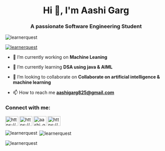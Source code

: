 <h1 align="center">Hi 👋, I'm Aashi Garg</h1>
<h3 align="center">A passionate Software Engineering Student</h3>

<p align="left"> <img src="https://komarev.com/ghpvc/?username=learnerquest&label=Profile%20views&color=0e75b6&style=flat" alt="learnerquest" /> </p>

<p align="left"> <a href="https://github.com/ryo-ma/github-profile-trophy"><img src="https://github-profile-trophy.vercel.app/?username=learnerquest" alt="learnerquest" /></a> </p>

- 🔭 I’m currently working on **Machine Leaning**

- 🌱 I’m currently learning **DSA using java & AIML**

- 👯 I’m looking to collaborate on **Collaborate on artificial intelligence & machine learning**

- 📫 How to reach me **aashigarg825@gmail.com**

<h3 align="left">Connect with me:</h3>
<p align="left">
<a href="https://linkedin.com/in/https://www.linkedin.com/in/aashi-garg-bb8943279/" target="blank"><img align="center" src="https://raw.githubusercontent.com/rahuldkjain/github-profile-readme-generator/master/src/images/icons/Social/linked-in-alt.svg" alt="https://www.linkedin.com/in/aashi-garg-bb8943279/" height="30" width="40" /></a>
<a href="https://kaggle.com/https://www.kaggle.com/aashigarg01" target="blank"><img align="center" src="https://raw.githubusercontent.com/rahuldkjain/github-profile-readme-generator/master/src/images/icons/Social/kaggle.svg" alt="https://www.kaggle.com/aashigarg01" height="30" width="40" /></a>
<a href="https://www.leetcode.com/aashi_garg" target="blank"><img align="center" src="https://raw.githubusercontent.com/rahuldkjain/github-profile-readme-generator/master/src/images/icons/Social/leet-code.svg" alt="aashi_garg" height="30" width="40" /></a>
<a href="https://auth.geeksforgeeks.org/user/https://www.geeksforgeeks.org/user/aashiga2eia/" target="blank"><img align="center" src="https://raw.githubusercontent.com/rahuldkjain/github-profile-readme-generator/master/src/images/icons/Social/geeks-for-geeks.svg" alt="https://www.geeksforgeeks.org/user/aashiga2eia/" height="30" width="40" /></a>
</p>


<p><img align="left" src="https://github-readme-stats.vercel.app/api/top-langs?username=learnerquest&show_icons=true&locale=en&layout=compact" alt="learnerquest" /></p>

<p>&nbsp;<img align="center" src="https://github-readme-stats.vercel.app/api?username=learnerquest&show_icons=true&locale=en" alt="learnerquest" /></p>

<p><img align="center" src="https://github-readme-streak-stats.herokuapp.com/?user=learnerquest&" alt="learnerquest" /></p>
